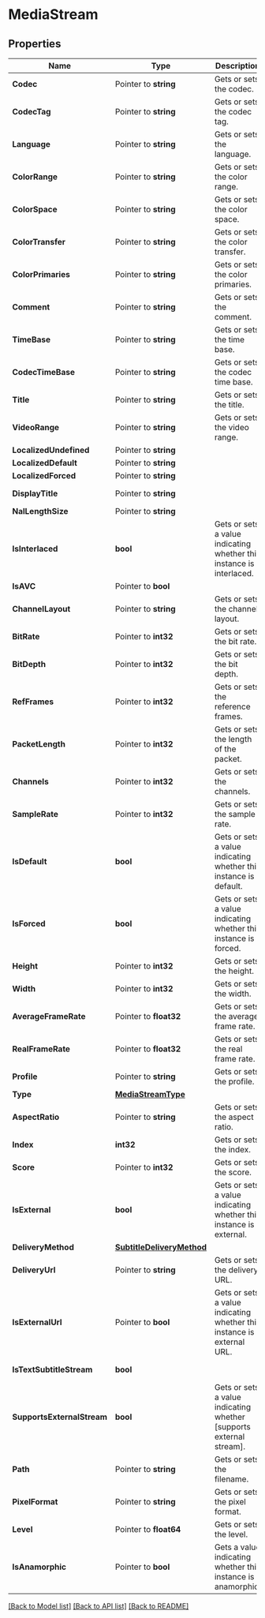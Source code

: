 # MediaStream

## Properties

Name | Type | Description | Notes
------------ | ------------- | ------------- | -------------
**Codec** | Pointer to **string** | Gets or sets the codec. | [optional] 
**CodecTag** | Pointer to **string** | Gets or sets the codec tag. | [optional] 
**Language** | Pointer to **string** | Gets or sets the language. | [optional] 
**ColorRange** | Pointer to **string** | Gets or sets the color range. | [optional] 
**ColorSpace** | Pointer to **string** | Gets or sets the color space. | [optional] 
**ColorTransfer** | Pointer to **string** | Gets or sets the color transfer. | [optional] 
**ColorPrimaries** | Pointer to **string** | Gets or sets the color primaries. | [optional] 
**Comment** | Pointer to **string** | Gets or sets the comment. | [optional] 
**TimeBase** | Pointer to **string** | Gets or sets the time base. | [optional] 
**CodecTimeBase** | Pointer to **string** | Gets or sets the codec time base. | [optional] 
**Title** | Pointer to **string** | Gets or sets the title. | [optional] 
**VideoRange** | Pointer to **string** | Gets or sets the video range. | [optional] [readonly] 
**LocalizedUndefined** | Pointer to **string** |  | [optional] 
**LocalizedDefault** | Pointer to **string** |  | [optional] 
**LocalizedForced** | Pointer to **string** |  | [optional] 
**DisplayTitle** | Pointer to **string** |  | [optional] [readonly] 
**NalLengthSize** | Pointer to **string** |  | [optional] 
**IsInterlaced** | **bool** | Gets or sets a value indicating whether this instance is interlaced. | [optional] 
**IsAVC** | Pointer to **bool** |  | [optional] 
**ChannelLayout** | Pointer to **string** | Gets or sets the channel layout. | [optional] 
**BitRate** | Pointer to **int32** | Gets or sets the bit rate. | [optional] 
**BitDepth** | Pointer to **int32** | Gets or sets the bit depth. | [optional] 
**RefFrames** | Pointer to **int32** | Gets or sets the reference frames. | [optional] 
**PacketLength** | Pointer to **int32** | Gets or sets the length of the packet. | [optional] 
**Channels** | Pointer to **int32** | Gets or sets the channels. | [optional] 
**SampleRate** | Pointer to **int32** | Gets or sets the sample rate. | [optional] 
**IsDefault** | **bool** | Gets or sets a value indicating whether this instance is default. | [optional] 
**IsForced** | **bool** | Gets or sets a value indicating whether this instance is forced. | [optional] 
**Height** | Pointer to **int32** | Gets or sets the height. | [optional] 
**Width** | Pointer to **int32** | Gets or sets the width. | [optional] 
**AverageFrameRate** | Pointer to **float32** | Gets or sets the average frame rate. | [optional] 
**RealFrameRate** | Pointer to **float32** | Gets or sets the real frame rate. | [optional] 
**Profile** | Pointer to **string** | Gets or sets the profile. | [optional] 
**Type** | [**MediaStreamType**](MediaStreamType.md) |  | [optional] 
**AspectRatio** | Pointer to **string** | Gets or sets the aspect ratio. | [optional] 
**Index** | **int32** | Gets or sets the index. | [optional] 
**Score** | Pointer to **int32** | Gets or sets the score. | [optional] 
**IsExternal** | **bool** | Gets or sets a value indicating whether this instance is external. | [optional] 
**DeliveryMethod** | [**SubtitleDeliveryMethod**](SubtitleDeliveryMethod.md) |  | [optional] 
**DeliveryUrl** | Pointer to **string** | Gets or sets the delivery URL. | [optional] 
**IsExternalUrl** | Pointer to **bool** | Gets or sets a value indicating whether this instance is external URL. | [optional] 
**IsTextSubtitleStream** | **bool** |  | [optional] [readonly] 
**SupportsExternalStream** | **bool** | Gets or sets a value indicating whether [supports external stream]. | [optional] 
**Path** | Pointer to **string** | Gets or sets the filename. | [optional] 
**PixelFormat** | Pointer to **string** | Gets or sets the pixel format. | [optional] 
**Level** | Pointer to **float64** | Gets or sets the level. | [optional] 
**IsAnamorphic** | Pointer to **bool** | Gets a value indicating whether this instance is anamorphic. | [optional] 

[[Back to Model list]](../README.md#documentation-for-models) [[Back to API list]](../README.md#documentation-for-api-endpoints) [[Back to README]](../README.md)


